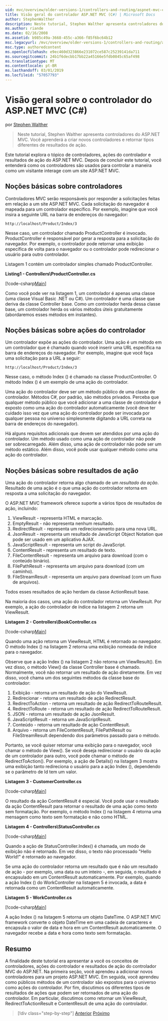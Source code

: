 ```yaml
---
uid: mvc/overview/older-versions-1/controllers-and-routing/aspnet-mvc-controllers-overview-cs
title: Visão geral do controlador ASP.NET MVC (C#) | Microsoft Docs
author: StephenWalther
description: Neste tutorial, Stephen Walther apresenta controladores do ASP.NET MVC. Você aprenderá a criar novos controladores e retornar tipos diferentes de res de ação...
ms.author: riande
ms.date: 02/16/2008
ms.assetid: b985c49a-3668-455c-a366-f85f6bc64b12
msc.legacyurl: /mvc/overview/older-versions-1/controllers-and-routing/aspnet-mvc-controllers-overview-cs
msc.type: authoredcontent
ms.openlocfilehash: e9ec460d323866e231072ce587c25239141da711
ms.sourcegitcommit: 24b1f6decbb17bb22a45166e5fdb0845c65af498
ms.translationtype: MT
ms.contentlocale: pt-BR
ms.lasthandoff: 03/01/2019
ms.locfileid: "57057793"
---
```

<a name="aspnet-mvc-controller-overview-c"></a>Visão geral sobre o controlador do ASP.NET MVC (C#)
====================
por [Stephen Walther](https://github.com/StephenWalther)

> Neste tutorial, Stephen Walther apresenta controladores do ASP.NET MVC. Você aprenderá a criar novos controladores e retornar tipos diferentes de resultados de ação.


Este tutorial explora o tópico de controladores, ações do controlador e resultados de ação do ASP.NET MVC. Depois de concluir este tutorial, você entenderá como os controladores são usados para controlar a maneira como um visitante interage com um site ASP.NET MVC.

## <a name="understanding-controllers"></a>Noções básicas sobre controladores

Controladores MVC serão responsáveis por responder a solicitações feitas em relação a um site ASP.NET MVC. Cada solicitação do navegador é mapeada para um controlador específico. Por exemplo, imagine que você insira a seguinte URL na barra de endereços do navegador:

`http://localhost/Product/Index/3`

Nesse caso, um controlador chamado ProductController é invocado. ProductController é responsável por gerar a resposta para a solicitação do navegador. Por exemplo, o controlador pode retornar uma exibição específica de volta para o navegador ou o controlador pode redirecionar o usuário para outro controlador.

Listagem 1 contém um controlador simples chamado ProductController.

**Listing1 - Controllers\ProductController.cs**

[!code-csharp[Main](aspnet-mvc-controllers-overview-cs/samples/sample1.cs)]

Como você pode ver na listagem 1, um controlador é apenas uma classe (uma classe Visual Basic .NET ou C#). Um controlador é uma classe que deriva da classe Controller base. Como um controlador herda dessa classe base, um controlador herda os vários métodos úteis gratuitamente (abordaremos esses métodos em instantes).

## <a name="understanding-controller-actions"></a>Noções básicas sobre ações do controlador

Um controlador expõe as ações do controlador. Uma ação é um método em um controlador que é chamado quando você inserir uma URL específica na barra de endereços do navegador. Por exemplo, imagine que você faça uma solicitação para a URL a seguir:

`http://localhost/Product/Index/3`

Nesse caso, o método Index () é chamado na classe ProductController. O método Index () é um exemplo de uma ação do controlador.

Uma ação do controlador deve ser um método público de uma classe de controlador. Métodos C#, por padrão, são métodos privados. Perceba que qualquer método público que você adicionar a uma classe de controlador é exposto como uma ação do controlador automaticamente (você deve ter cuidado isso vez que uma ação do controlador pode ser invocada por qualquer pessoa no universo simplesmente digitando a URL correta na barra de endereços do navegador).

Há alguns requisitos adicionais que devem ser atendidos por uma ação do controlador. Um método usado como uma ação de controlador não pode ser sobrecarregado. Além disso, uma ação de controlador não pode ser um método estático. Além disso, você pode usar qualquer método como uma ação do controlador.

## <a name="understanding-action-results"></a>Noções básicas sobre resultados de ação

Uma ação do controlador retorna algo chamado de um *resultado da ação*. Resultado de uma ação é o que uma ação do controlador retorna em resposta a uma solicitação do navegador.

O ASP.NET MVC framework oferece suporte a vários tipos de resultados de ação, incluindo:

1. ViewResult - representa HTML e marcação.
2. EmptyResult - não representa nenhum resultado.
3. RedirectResult - representa um redirecionamento para uma nova URL.
4. JsonResult - representa um resultado de JavaScript Object Notation que pode ser usado em um aplicativo AJAX.
5. JavaScriptResult - representa um script do JavaScript.
6. ContentResult - representa um resultado de texto.
7. FileContentResult - representa um arquivo para download (com o conteúdo binário).
8. FilePathResult - representa um arquivo para download (com um caminho).
9. FileStreamResult - representa um arquivo para download (com um fluxo de arquivos).

Todos esses resultados de ação herdam da classe ActionResult base.

Na maioria dos casos, uma ação do controlador retorna um ViewResult. Por exemplo, a ação do controlador de índice na listagem 2 retorna um ViewResult.

**Listagem 2 - Controllers\BookController.cs**

[!code-csharp[Main](aspnet-mvc-controllers-overview-cs/samples/sample2.cs)]

Quando uma ação retorna um ViewResult, HTML é retornado ao navegador. O método Index () na listagem 2 retorna uma exibição nomeada de índice para o navegador.

Observe que a ação Index () na listagem 2 não retorna um ViewResult(). Em vez disso, o método View() da classe Controller base é chamado. Normalmente, você não retornar um resultado de ação diretamente. Em vez disso, você chama um dos seguintes métodos da classe base do controlador:

1. Exibição - retorna um resultado de ação do ViewResult.
2. Redirecionar - retorna um resultado de ação RedirectResult.
3. RedirectToAction - retorna um resultado de ação RedirectToRouteResult.
4. RedirectToRoute - retorna um resultado de ação RedirectToRouteResult.
5. JSON - retorna um resultado de ação JsonResult.
6. JavaScriptResult - retorna um JavaScriptResult.
7. Conteúdo - retorna um resultado de ação ContentResult.
8. Arquivo - retorna um FileContentResult, FilePathResult ou FileStreamResult dependendo dos parâmetros passado para o método.

Portanto, se você quiser retornar uma exibição para o navegador, você chamar o método de View(). Se você deseja redirecionar o usuário da ação de um controlador para outro, você pode chamar o método de RedirectToAction(). Por exemplo, a ação de Details() na listagem 3 mostra uma exibição tanto redireciona o usuário para a ação Index (), dependendo se o parâmetro de Id tem um valor.

**Listagem 3 - CustomerController.cs**

[!code-csharp[Main](aspnet-mvc-controllers-overview-cs/samples/sample3.cs)]

O resultado da ação ContentResult é especial. Você pode usar o resultado da ação ContentResult para retornar o resultado de uma ação como texto sem formatação. Por exemplo, o método Index () na listagem 4 retorna uma mensagem como texto sem formatação e não como HTML.

**Listagem 4 - Controllers\StatusController.cs**

[!code-csharp[Main](aspnet-mvc-controllers-overview-cs/samples/sample4.cs)]

Quando a ação de StatusController.Index() é chamada, um modo de exibição não é retornado. Em vez disso, o texto não processado "Hello World!" é retornado ao navegador.

Se uma ação do controlador retorna um resultado que é não um resultado de ação - por exemplo, uma data ou um inteiro -, em seguida, o resultado é encapsulado em um ContentResult automaticamente. Por exemplo, quando a ação Index () do WorkController na listagem 5 é invocada, a data é retornada como um ContentResult automaticamente.

**Listagem 5 - WorkController.cs**

[!code-csharp[Main](aspnet-mvc-controllers-overview-cs/samples/sample5.cs)]

A ação Index () na listagem 5 retorna um objeto DateTime. O ASP.NET MVC framework converte o objeto DateTime em uma cadeia de caracteres e encapsula o valor de data e hora em um ContentResult automaticamente. O navegador recebe a data e hora como texto sem formatação.

## <a name="summary"></a>Resumo

A finalidade deste tutorial era apresentar a você os conceitos de controladores, ações do controlador e resultados de ação do controlador MVC do ASP.NET. Na primeira seção, você aprendeu a adicionar novos controladores para um projeto ASP.NET MVC. Em seguida, você aprendeu como públicos métodos de um controlador são expostos para o universo como ações do controlador. Por fim, discutimos os diferentes tipos de resultados de ações que podem ser retornados de uma ação do controlador. Em particular, discutimos como retornar um ViewResult, RedirectToActionResult e ContentResult de uma ação do controlador.

> [!div class="step-by-step"]
> [Anterior](creating-an-action-vb.md)
> [Próximo](creating-custom-routes-cs.md)

